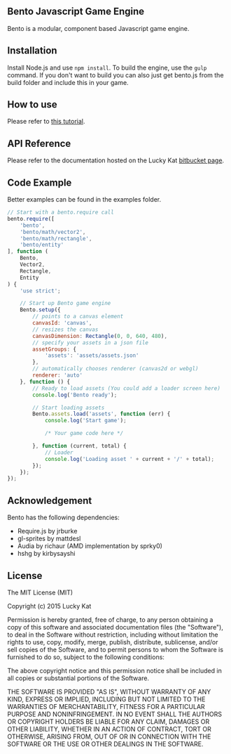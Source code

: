 ## Bento Javascript Game Engine

Bento is a modular, component based Javascript game engine. 

## Installation

Install Node.js and use `npm install`. To build the engine, use the `gulp` command. If you don't want to build you can also just get bento.js from the build folder and include this in your game.

## How to use

Please refer to [this tutorial](http://www.lucky-kat.com/bento).

## API Reference

Please refer to the documentation hosted on the Lucky Kat [bitbucket page](http://luckykat.bitbucket.org/).

## Code Example

Better examples can be found in the examples folder.

```javascript
// Start with a bento.require call
bento.require([
    'bento',
    'bento/math/vector2',
    'bento/math/rectangle',
    'bento/entity'
], function (
    Bento,
    Vector2,
    Rectangle,
    Entity
) {
    'use strict';

    // Start up Bento game engine
    Bento.setup({
        // points to a canvas element
        canvasId: 'canvas',
        // resizes the canvas
        canvasDimension: Rectangle(0, 0, 640, 480),
        // specify your assets in a json file
        assetGroups: {
            'assets': 'assets/assets.json'
        },
        // automatically chooses renderer (canvas2d or webgl)
        renderer: 'auto'
    }, function () {
        // Ready to load assets (You could add a loader screen here)
        console.log('Bento ready');

        // Start loading assets
        Bento.assets.load('assets', function (err) {            
            console.log('Start game');

            /* Your game code here */

        }, function (current, total) {
            // Loader
            console.log('Loading asset ' + current + '/' + total);
        });
    });
});
```
## Acknowledgement

Bento has the following dependencies:
* Require.js by jrburke
* gl-sprites by mattdesl
* Audia by richaur (AMD implementation by sprky0)
* hshg by kirbysayshi

## License

The MIT License (MIT)

Copyright (c) 2015 Lucky Kat

Permission is hereby granted, free of charge, to any person obtaining a copy
of this software and associated documentation files (the "Software"), to deal
in the Software without restriction, including without limitation the rights
to use, copy, modify, merge, publish, distribute, sublicense, and/or sell
copies of the Software, and to permit persons to whom the Software is
furnished to do so, subject to the following conditions:

The above copyright notice and this permission notice shall be included in all
copies or substantial portions of the Software.

THE SOFTWARE IS PROVIDED "AS IS", WITHOUT WARRANTY OF ANY KIND, EXPRESS OR
IMPLIED, INCLUDING BUT NOT LIMITED TO THE WARRANTIES OF MERCHANTABILITY,
FITNESS FOR A PARTICULAR PURPOSE AND NONINFRINGEMENT. IN NO EVENT SHALL THE
AUTHORS OR COPYRIGHT HOLDERS BE LIABLE FOR ANY CLAIM, DAMAGES OR OTHER
LIABILITY, WHETHER IN AN ACTION OF CONTRACT, TORT OR OTHERWISE, ARISING FROM,
OUT OF OR IN CONNECTION WITH THE SOFTWARE OR THE USE OR OTHER DEALINGS IN THE
SOFTWARE.